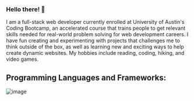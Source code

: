 ### Hello there! 👋

I am a full-stack web developer currently enrolled at University of Austin's Coding Bootcamp, an accelerated course that trains people to get relevant skills needed for real-world problem solving for web development careers.
I have fun creating and experimenting with projects that challenges me to think outside of the box, as well as learning new and exciting ways to help create dynamic websites.
My hobbies include reading, coding, hiking, and video games.

## Programming Languages and Frameworks:
![image](https://github.com/MAT-2/MAT-2/assets/98721159/d2059831-e1af-4fdc-8b44-639c35c8f6a6)


<!--
**MAT-2/MAT-2** is a ✨ _special_ ✨ repository because its `README.md` (this file) appears on your GitHub profile.

Here are some ideas to get you started:

- 🔭 I’m currently working on ...
- 🌱 I’m currently learning ...
- 👯 I’m looking to collaborate on ...
- 🤔 I’m looking for help with ...
- 💬 Ask me about ...
- 📫 How to reach me: ...
- 😄 Pronouns: ...
- ⚡ Fun fact: ...
-->
